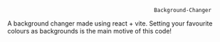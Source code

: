                                                   Background-Changer
A background changer made using react + vite. 
 Setting your favourite colours as backgrounds is the main motive of this code!                                                 
